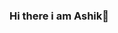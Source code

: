 ### Hi there i am Ashik👋

<!--
**Ashik132/Ashik132** is a ✨ _special_ ✨ repository because its `README.md` (this file) appears on your GitHub profile.

Here are some ideas to get you started:

- 🔭 I’m currently working on town of ____
- 🌱 I’m currently learning 
- 👯 I’m looking to collaborate on ...
- 🤔 I’m looking for help with ...
- 💬 Ask me my tools about sabiranashik132@gmail.com
- 📫 How to reach me: ...
- 😄 Pronouns: ...
- ⚡ Fun fact: ...
-->
